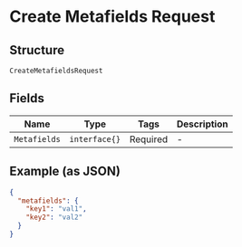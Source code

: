 
# Create Metafields Request

## Structure

`CreateMetafieldsRequest`

## Fields

| Name | Type | Tags | Description |
|  --- | --- | --- | --- |
| `Metafields` | `interface{}` | Required | - |

## Example (as JSON)

```json
{
  "metafields": {
    "key1": "val1",
    "key2": "val2"
  }
}
```

